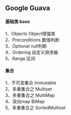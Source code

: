 ## Google Guava   

#### 基础类   base
1、Objects  Object增强类   
2、Preconditions 数值判断   
3、Optional  null判断  
4、Ordering 自定义排序器  
5、Range 区间


#### 集合
1、不可变集合 Immutable  
2、多重集合之 Multiset  
3、多重集合之 MultiMap  
4、双向map BiMap  
5、多重集合之 SortedMultiset  